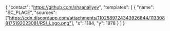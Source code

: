 {
"contact": "https://github.com/shaanaliyev",
"templates": [
{
"name": "SC_PLACE",
"sources": ["https://cdn.discordapp.com/attachments/1102589724343926844/1133088175192023081/RSI_Logo.png"],
"x": 1184,
"y": 1978
}
]
}
